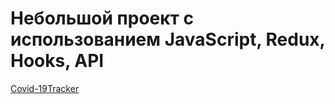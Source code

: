 # Небольшой проект с использованием JavaScript, Redux, Hooks, API

[Covid-19Tracker](https://www.google.com)
